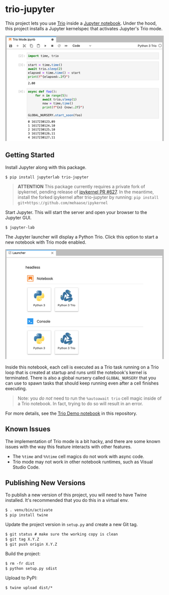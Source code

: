 # trio-jupyter

This project lets you use [Trio](https://github.com/python-trio/trio/) inside a [Jupyter
notebook](https://jupyter.readthedocs.io/en/latest/). Under the hood, this project
installs a Jupyter kernelspec that activates Jupyter's Trio mode.

![Demo of Jupyter in Trio mode](./demo.png)

## Getting Started

Install Jupyter along with this package.

```
$ pip install jupyterlab trio-jupyter
```

> **ATTENTION** This package currently requires a private fork of ipykernel, pending
> release of [ipykernel PR #627](https://github.com/ipython/ipykernel/pull/627). In the
> meantime, install the forked ipykernel after trio-jupyter by running:
> `pip install git+https://github.com/mehaase/ipykernel`


Start Jupyter. This will start the server and open your browser to the Jupyter GUI.

```
$ jupyter-lab
```

The Jupyter launcher will display a Python Trio. Click this option to start a new notebook with Trio mode enabled.

![Jupyter launcher has Python Trio option](./launcher.png)

Inside this notebook, each cell is executed as a Trio task running on a Trio loop that
is created at startup and runs until the notebook's kernel is terminated. There is also a global nursery called `GLOBAL_NURSERY` that you can use to spawn tasks that should keep running even after a cell finishes executing.

> Note: you *do not* need to run the `%autoawait trio` cell magic inside of a Trio
> notebook. In fact, trying to do so will result in an error.

For more details, see the [Trio Demo notebook](./TrioDemo.ipynb) in this repository.

## Known Issues

The implementation of Trio mode is a bit hacky, and there are some known issues with the
way this feature interacts with other features.

* The `%time` and `%%time` cell magics do not work with async code.
* Trio mode may not work in other notebook runtimes, such as Visual Studio Code.

## Publishing New Versions

To publish a new version of this project, you will need to have Twine installed. It's
recommended that you do this in a virtual env.

```
$ . venv/bin/activate
$ pip install twine
```

Update the project version in `setup.py` and create a new Git tag.

```
$ git status # make sure the working copy is clean
$ git tag X.Y.Z
$ git push origin X.Y.Z
```

Build the project:

```
$ rm -fr dist
$ python setup.py sdist
```

Upload to PyPI:

```
$ twine upload dist/*
```
